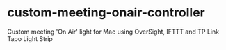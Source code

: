 # custom-meeting-onair-controller
Custom meeting 'On Air' light for Mac using OverSight, IFTTT and TP Link Tapo Light Strip
